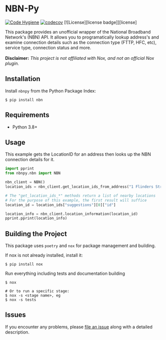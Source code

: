 # NBN-Py

[![Code Hygiene](https://github.com/diabolical-ninja/nbnpy/actions/workflows/code_hygiene.yml/badge.svg)](https://github.com/diabolical-ninja/nbnpy/actions/workflows/code_hygiene.yml)
[![codecov](https://codecov.io/gh/diabolical-ninja/nbn/branch/main/graph/badge.svg?token=hyTE4HlIxK)](https://codecov.io/gh/diabolical-ninja/nbn)
[![License][license badge]][license]



This package provides an unofficial wrapper of the National Broadband Network's (NBN) API. It allows you to programatically lookup address's and examine connection details such as the connection type (FTTP, HFC, etc), service type, connection status and more.
<br/><br/>
**Disclaimer:** _This project is not affiliated with Nox, and not an official Nox plugin._


## Installation

Install `nbnpy` from the Python Package Index:

```console
$ pip install nbn
```

## Requirements

- Python 3.8+


## Usage

This example gets the LocationID for an address then looks up the NBN connection details for it.
```python
import pprint
from nbnpy.nbn import NBN

nbn_client = NBN()
location_ids = nbn_client.get_location_ids_from_address("1 Flinders Street, Melbourne VIC")

# The "get_location_ids_*" methods return a list of nearby locations
# For the purpose of this example, the first result will suffice
location_id = location_ids["suggestions"][0]["id"]

location_info = nbn_client.location_information(location_id)
pprint.pprint(location_info)
```

## Building the Project

This package uses `poetry` and `nox` for package management and building. 

If nox is not already installed, install it:
```console
$ pip install nox
```

Run everything including tests and documentation building
```console
$ nox

# Or to run a specific stage:
$ nox -s <stage name>, eg
$ nox -s tests
```


## Issues

If you encounter any problems,
please [file an issue](https://github.com/diabolical-ninja/nbn/issues) along with a detailed description.
